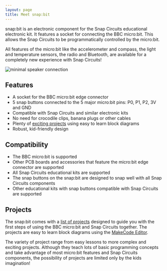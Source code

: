```yaml
---
layout: page
title: Meet snap:bit
---
```


snap:bit is an electronic component for the Snap Circuits educational electronic kit. It features a socket for connecting the BBC micro:bit. This allows the Snap Circuits to be programmatically controlled by the micro:bit.

All features of the micro:bit like the accelerometer and compass, the light and temperature sensors, the radio and Bluetooth, are available for a completely new experience with Snap Circuits!

![minimal speaker connection](../assets/images/features.png)

Features
--------
- A socket for the BBC micro:bit edge connector
- 5 snap buttons connected to the 5 major micro:bit pins: P0, P1, P2, 3V and GND
- Compatible with Snap Circuits and similar electronic kits
- No need for crocodile clips, banana plugs or other cables
- Plenty of [exciting projects](projects) using easy to learn block diagrams
- Robust, kid-friendly design

Compatibility
-------------
- The BBC micro:bit is supported
- Other PCB boards and accessories that feature the micro:bit edge connector are supported
- All Snap Circuits educational kits are supported
- The snap buttons on the snap:bit are designed to snap well with all Snap Circuits components
- Other educational kits with snap buttons compatible with Snap Circuits are supported

Projects
--------
The snap:bit comes with a [list of projects](projects) designed to guide you with the first steps of using the BBC micro:bit and Snap Circuits together. The projects are easy to learn block diagrams using the [MakeCode Editor](https://makecode.microbit.org/).

The variety of project range from easy lessons to more complex and exciting projects. Although they teach lots of basic programming concepts and take advantage of most micro:bit features and Snap Circuits components, the possibility of projects are limited only by the kids imagination!